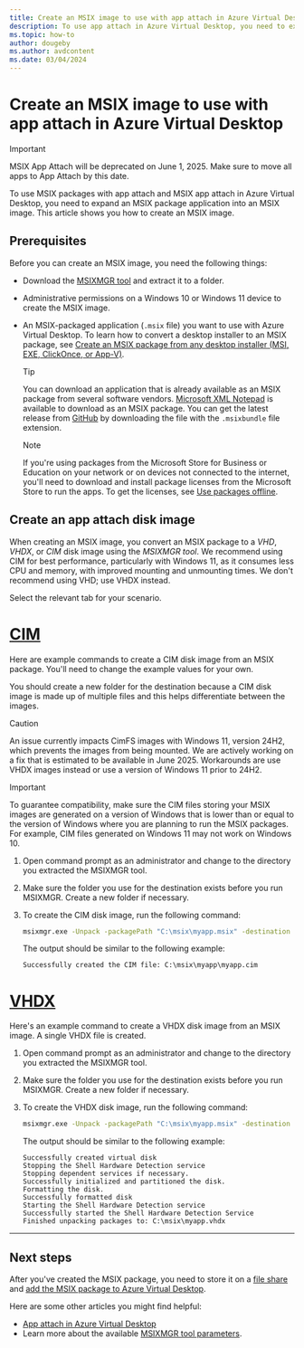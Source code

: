 ```yaml
---
title: Create an MSIX image to use with app attach in Azure Virtual Desktop - Azure
description: To use app attach in Azure Virtual Desktop, you need to expand an MSIX-packaged application into an MSIX image. This article shows you how to create an MSIX image.
ms.topic: how-to
author: dougeby
ms.author: avdcontent
ms.date: 03/04/2024
---
```


# Create an MSIX image to use with app attach in Azure Virtual Desktop

> [!IMPORTANT]
> MSIX App Attach will be deprecated on June 1, 2025. Make sure to move all apps to App Attach by this date.

To use MSIX packages with app attach and MSIX app attach in Azure Virtual Desktop, you need to expand an MSIX package application into an MSIX image. This article shows you how to create an MSIX image.

## Prerequisites

Before you can create an MSIX image, you need the following things:

- Download the [MSIXMGR tool](https://aka.ms/msixmgr) and extract it to a folder.

- Administrative permissions on a Windows 10 or Windows 11 device to create the MSIX image.

- An MSIX-packaged application (`.msix` file) you want to use with Azure Virtual Desktop. To learn how to convert a desktop installer to an MSIX package, see [Create an MSIX package from any desktop installer (MSI, EXE, ClickOnce, or App-V)](/windows/msix/packaging-tool/create-app-package).

   > [!TIP]
   > You can download an application that is already available as an MSIX package from several software vendors. [Microsoft XML Notepad](https://microsoft.github.io/XmlNotepad/) is available to download as an MSIX package. You can get the latest release from [GitHub](https://github.com/microsoft/XmlNotepad/releases/) by downloading the file with the `.msixbundle` file extension.

   > [!NOTE]
   > If you're using packages from the Microsoft Store for Business or Education on your network or on devices not connected to the internet, you'll need to download and install package licenses from the Microsoft Store to run the apps. To get the licenses, see [Use packages offline](app-attach-test-msix-packages.md#use-packages-offline).

## Create an app attach disk image

When creating an MSIX image, you convert an MSIX package to a *VHD*, *VHDX*, or *CIM* disk image using the *MSIXMGR tool*. We recommend using CIM for best performance, particularly with Windows 11, as it consumes less CPU and memory, with improved mounting and unmounting times. We don't recommend using VHD; use VHDX instead.

Select the relevant tab for your scenario.

# [CIM](#tab/cim)

Here are example commands to create a CIM disk image from an MSIX package. You'll need to change the example values for your own.

You should create a new folder for the destination because a CIM disk image is made up of multiple files and this helps differentiate between the images.

> [!CAUTION]
> An issue currently impacts CimFS images with Windows 11, version 24H2, which prevents the images from being mounted. We are actively working on a fix that is estimated to be available in June 2025. Workarounds are use VHDX images instead or use a version of Windows 11 prior to 24H2.

> [!IMPORTANT]
> To guarantee compatibility, make sure the CIM files storing your MSIX images are generated on a version of Windows that is lower than or equal to the version of Windows where you are planning to run the MSIX packages. For example, CIM files generated on Windows 11 may not work on Windows 10.

1. Open command prompt as an administrator and change to the directory you extracted the MSIXMGR tool. 

1. Make sure the folder you use for the destination exists before you run MSIXMGR. Create a new folder if necessary.

1. To create the CIM disk image, run the following command:

   ```cmd
   msixmgr.exe -Unpack -packagePath "C:\msix\myapp.msix" -destination "C:\msix\myapp\myapp.cim" -applyACLs -create -fileType cim -rootDirectory apps
   ```

   The output should be similar to the following example:

   ```Output
   Successfully created the CIM file: C:\msix\myapp\myapp.cim
   ```

# [VHDX](#tab/vhdx)

Here's an example command to create a VHDX disk image from an MSIX image. A single VHDX file is created. 

1. Open command prompt as an administrator and change to the directory you extracted the MSIXMGR tool. 

1. Make sure the folder you use for the destination exists before you run MSIXMGR. Create a new folder if necessary.

1. To create the VHDX disk image, run the following command:

   ```cmd
   msixmgr.exe -Unpack -packagePath "C:\msix\myapp.msix" -destination "C:\msix\myapp.vhdx" -applyACLs -create -fileType vhdx -rootDirectory apps
   ```

   The output should be similar to the following example:

   ```Output
   Successfully created virtual disk
   Stopping the Shell Hardware Detection service
   Stopping dependent services if necessary.
   Successfully initialized and partitioned the disk.
   Formatting the disk.
   Successfully formatted disk
   Starting the Shell Hardware Detection service
   Successfully started the Shell Hardware Detection Service
   Finished unpacking packages to: C:\msix\myapp.vhdx
   ```
---

## Next steps

After you've created the MSIX package, you need to store it on a [file share](app-attach-overview.md#file-share) and [add the MSIX package to Azure Virtual Desktop](app-attach-setup.md).

Here are some other articles you might find helpful:

- [App attach in Azure Virtual Desktop](app-attach-overview.md)
- Learn more about the available [MSIXMGR tool parameters](msixmgr-tool-syntax-description.md).

